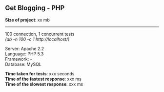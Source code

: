 Get Blogging - PHP
---------------

__Size of project__: xx mb  

---
100 connection, 1 concurrent tests  
_(ab -n 100 -c 1 http://localhost/)_

Server:    Apache 2.2  
Language:  PHP 5.3  
Framework: -  
Database:  MySQL  

__Time taken for tests__: xxx seconds  
__Time of the fastest response__: xxx ms  
__Time of the slowest response__: xxx ms  